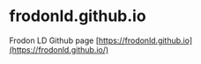 # frodonld.github.io

Frodon LD Github page [https://frodonld.github.io](https://frodonld.github.io/)
